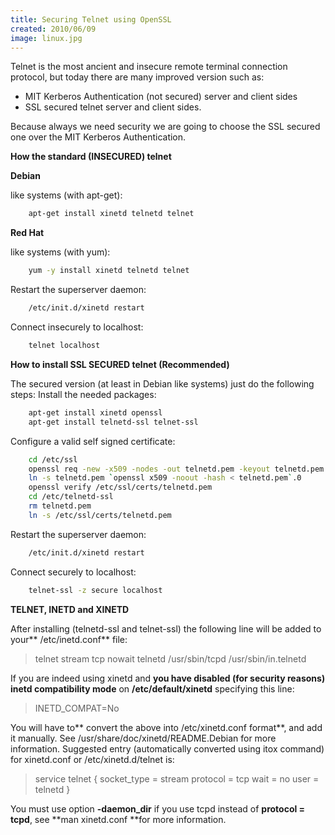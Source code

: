 ```yaml
---
title: Securing Telnet using OpenSSL
created: 2010/06/09
image: linux.jpg
---
```


Telnet is the most ancient and insecure remote terminal connection protocol, 
but today there are many improved version such as: 

  * MIT Kerberos Authentication (not secured) server and client sides
  * SSL secured telnet server and client sides.
 
Because always we need security we are going to choose the SSL secured 
one over the MIT Kerberos Authentication. 

**How the standard (INSECURED) telnet**

**Debian**

like systems (with apt-get): 

```bash
    apt-get install xinetd telnetd telnet
```

**Red Hat** 

like systems (with yum): 

```bash
    yum -y install xinetd telnetd telnet
```

Restart the superserver daemon: 

```bash
    /etc/init.d/xinetd restart
```

Connect insecurely to localhost: 

```bash
    telnet localhost
```

**How to install SSL SECURED telnet (Recommended)**

The secured version (at least in Debian like systems) just do the following steps: Install the needed packages:

```bash
    apt-get install xinetd openssl
    apt-get install telnetd-ssl telnet-ssl
```

Configure a valid self signed certificate: 

```bash
    cd /etc/ssl
    openssl req -new -x509 -nodes -out telnetd.pem -keyout telnetd.pem
    ln -s telnetd.pem `openssl x509 -noout -hash < telnetd.pem`.0
    openssl verify /etc/ssl/certs/telnetd.pem
    cd /etc/telnetd-ssl
    rm telnetd.pem 
    ln -s /etc/ssl/certs/telnetd.pem
```

Restart the superserver daemon: 

```bash
    /etc/init.d/xinetd restart
```

Connect securely to localhost:

```bash
    telnet-ssl -z secure localhost
```

**TELNET, INETD and XINETD** 

After installing (telnetd-ssl and telnet-ssl) the following line will be added to your** /etc/inetd.conf** file:

> telnet stream tcp nowait telnetd /usr/sbin/tcpd /usr/sbin/in.telnetd

If you are indeed using xinetd and **you have disabled (for security reasons) inetd compatibility mode** on **/etc/default/xinetd** specifying this line:

> INETD_COMPAT=No

You will have to** convert the above into /etc/xinetd.conf format**, and add it manually. See /usr/share/doc/xinetd/README.Debian for more information. Suggested entry (automatically converted using itox command) for xinetd.conf or /etc/xinetd.d/telnet is: 

> service telnet { socket_type = stream protocol = tcp wait = no user = telnetd } 

You must use option **-daemon_dir** if you use tcpd instead of **protocol = tcpd**, see **man xinetd.conf **for more information.

